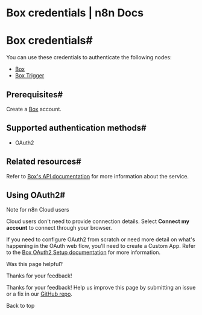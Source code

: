 # Box credentials | n8n Docs

[ ](https://github.com/n8n-io/n8n-docs/edit/main/docs/integrations/builtin/credentials/box.md "Edit this page")

# Box credentials#

You can use these credentials to authenticate the following nodes:

  * [Box](../../app-nodes/n8n-nodes-base.box/)
  * [Box Trigger](../../trigger-nodes/n8n-nodes-base.boxtrigger/)

## Prerequisites#

Create a [Box](https://www.box.com/) account.

## Supported authentication methods#

  * OAuth2

## Related resources#

Refer to [Box's API documentation](https://developer.box.com/reference/) for more information about the service.

## Using OAuth2#

Note for n8n Cloud users

Cloud users don't need to provide connection details. Select **Connect my account** to connect through your browser.

If you need to configure OAuth2 from scratch or need more detail on what's happening in the OAuth web flow, you'll need to create a Custom App. Refer to the [Box OAuth2 Setup documentation](https://developer.box.com/guides/authentication/oauth2/oauth2-setup/) for more information.

Was this page helpful? 

Thanks for your feedback! 

Thanks for your feedback! Help us improve this page by submitting an issue or a fix in our [GitHub repo](https://github.com/n8n-io/n8n-docs). 

Back to top